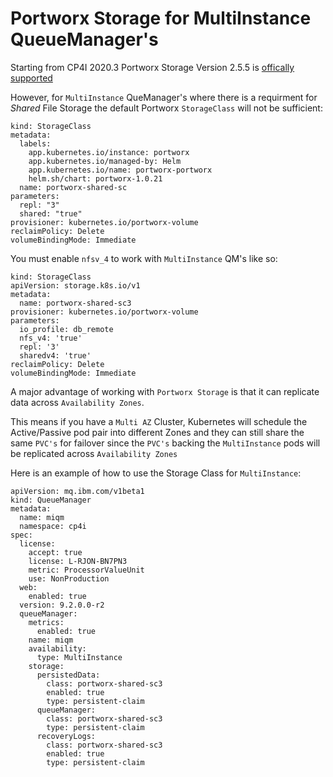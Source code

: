 # Portworx Storage for MultiInstance QueueManager's

Starting from CP4I 2020.3 Portworx Storage Version 2.5.5 is [offically supported](https://www.ibm.com/support/knowledgecenter/en/SSGT7J_20.3/install/sysreqs.html#icip_sysreqs__file)

However, for `MultiInstance` QueManager's where there is a requirment for *Shared* File Storage the default Portworx `StorageClass` will not be sufficient:

```
kind: StorageClass
metadata:
  labels:
    app.kubernetes.io/instance: portworx
    app.kubernetes.io/managed-by: Helm
    app.kubernetes.io/name: portworx-portworx
    helm.sh/chart: portworx-1.0.21
  name: portworx-shared-sc
parameters:
  repl: "3"
  shared: "true"
provisioner: kubernetes.io/portworx-volume
reclaimPolicy: Delete
volumeBindingMode: Immediate
```

You must enable `nfsv_4` to work with `MultiInstance` QM's like so:

```
kind: StorageClass
apiVersion: storage.k8s.io/v1
metadata:
  name: portworx-shared-sc3
provisioner: kubernetes.io/portworx-volume
parameters:
  io_profile: db_remote
  nfs_v4: 'true'
  repl: '3'
  sharedv4: 'true'
reclaimPolicy: Delete
volumeBindingMode: Immediate
```
A major advantage of working with `Portworx Storage` is that it can replicate data across `Availability Zones`.

This means if you have a `Multi AZ` Cluster, Kubernetes will schedule the Active/Passive pod pair into different Zones and they can still share the same `PVC's` for failover since the `PVC's` backing the `MultiInstance` pods will be replicated across `Availability Zones`

Here is an example of how to use the Storage Class for `MultiInstance`:

```
apiVersion: mq.ibm.com/v1beta1
kind: QueueManager
metadata:
  name: miqm
  namespace: cp4i
spec:
  license:
    accept: true
    license: L-RJON-BN7PN3
    metric: ProcessorValueUnit
    use: NonProduction
  web:
    enabled: true
  version: 9.2.0.0-r2
  queueManager:
    metrics:
      enabled: true
    name: miqm
    availability:
      type: MultiInstance
    storage:
      persistedData:
        class: portworx-shared-sc3
        enabled: true
        type: persistent-claim
      queueManager:
        class: portworx-shared-sc3
        type: persistent-claim
      recoveryLogs:
        class: portworx-shared-sc3
        enabled: true
        type: persistent-claim
```